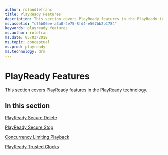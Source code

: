 ```yaml
---
author: rolandlefranc
title: PlayReady Features
description: This section covers PlayReady features in the PlayReady technology.
ms.assetid: "c75b06ee-a3a0-4e75-8fd4-e567bb2b1784"
keywords: playready features
ms.author: rolefran
ms.date: 05/03/2018
ms.topic: conceptual
ms.prod: playready
ms.technology: drm
---
```



# PlayReady Features

This section covers PlayReady features in the PlayReady technology.

## In this section

[PlayReady Secure Delete](secure-delete-pk.md)

[PlayReady Secure Stop](secure-stop-pk.md)

[Concurrency Limiting Playback](concurrency-limiting.md)

[PlayReady Trusted Clocks](trusted-clocks.md) 





